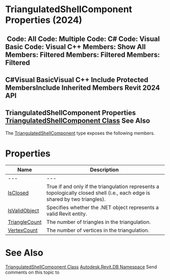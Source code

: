 # TriangulatedShellComponent Properties (2024)

﻿
 Code: All Code: Multiple Code: C# Code: Visual Basic Code: Visual C++  Members: Show All Members: Filtered Members: Filtered Members: Filtered   
---  
C#Visual BasicVisual C++
Include Protected MembersInclude Inherited Members
Revit 2024 API  
---  
TriangulatedShellComponent Properties  
[TriangulatedShellComponent Class](d3883d3e-bacf-6896-fb01-96d0dafe266c.md "TriangulatedShellComponent Class") See Also  
---  
The [TriangulatedShellComponent](d3883d3e-bacf-6896-fb01-96d0dafe266c.md "TriangulatedShellComponent Class") type exposes the following members.
# Properties
| Name | Description |
| --- | --- |
| --- | --- | --- |
| [IsClosed](13b4fda8-4ec3-2a0d-1e31-f1692c08c067.md "IsClosed Property") | True if and only if the triangulation represents a topologically closed shell (i.e., each edge is shared by two triangles). |
| [IsValidObject](6e254a40-998b-7473-b219-d498b9874176.md "IsValidObject Property") | Specifies whether the .NET object represents a valid Revit entity. |
| [TriangleCount](f9cce633-ba6a-2441-528a-be064372f15f.md "TriangleCount Property") | The number of triangles in the triangulation. |
| [VertexCount](0c34fc54-c60b-f974-6781-8d2471c6d8e2.md "VertexCount Property") | The number of vertices in the triangulation. |

# See Also
[TriangulatedShellComponent Class](d3883d3e-bacf-6896-fb01-96d0dafe266c.md "TriangulatedShellComponent Class")
[Autodesk.Revit.DB Namespace](87546ba7-461b-c646-cbb1-2cb8f5bff8b2.md "Autodesk.Revit.DB Namespace")
Send comments on this topic to 